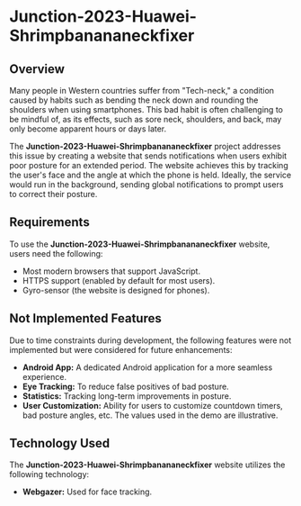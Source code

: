 # Junction-2023-Huawei-Shrimpbanananeckfixer

## Overview

Many people in Western countries suffer from "Tech-neck," a condition caused by habits such as bending the neck down and rounding the shoulders when using smartphones. This bad habit is often challenging to be mindful of, as its effects, such as sore neck, shoulders, and back, may only become apparent hours or days later.

The **Junction-2023-Huawei-Shrimpbanananeckfixer** project addresses this issue by creating a website that sends notifications when users exhibit poor posture for an extended period. The website achieves this by tracking the user's face and the angle at which the phone is held. Ideally, the service would run in the background, sending global notifications to prompt users to correct their posture.

## Requirements

To use the **Junction-2023-Huawei-Shrimpbanananeckfixer** website, users need the following:

- Most modern browsers that support JavaScript.
- HTTPS support (enabled by default for most users).
- Gyro-sensor (the website is designed for phones).

## Not Implemented Features

Due to time constraints during development, the following features were not implemented but were considered for future enhancements:

- **Android App:** A dedicated Android application for a more seamless experience.
- **Eye Tracking:** To reduce false positives of bad posture.
- **Statistics:** Tracking long-term improvements in posture.
- **User Customization:** Ability for users to customize countdown timers, bad posture angles, etc. The values used in the demo are illustrative.

## Technology Used

The **Junction-2023-Huawei-Shrimpbanananeckfixer** website utilizes the following technology:

- **Webgazer:** Used for face tracking.

